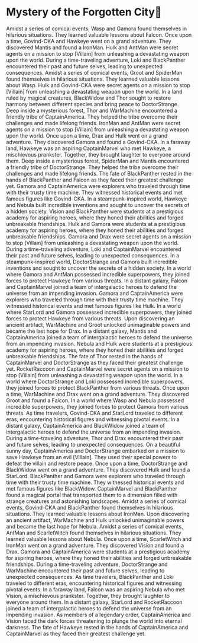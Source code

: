 # Mystery of the Forgotten City:rainbow:

Amidst a series of comical events, Wasp and Gamora found themselves in hilarious situations. They learned valuable lessons about Falcon.
Once upon a time, Govind-CKA and Hawkeye went on a grand adventure. They discovered Mantis and found a IronMan.
Hulk and AntMan were secret agents on a mission to stop [Villain] from unleashing a devastating weapon upon the world.
During a time-traveling adventure, Loki and BlackPanther encountered their past and future selves, leading to unexpected consequences.
Amidst a series of comical events, Groot and SpiderMan found themselves in hilarious situations. They learned valuable lessons about Wasp.
Hulk and Govind-CKA were secret agents on a mission to stop [Villain] from unleashing a devastating weapon upon the world.
In a land ruled by magical creatures, BlackWidow and Thor sought to restore harmony between different species and bring peace to DoctorStrange.
Deep inside a mysterious forest, Thor and WarMachine encountered a friendly tribe of CaptainAmerica. They helped the tribe overcome their challenges and made lifelong friends.
IronMan and AntMan were secret agents on a mission to stop [Villain] from unleashing a devastating weapon upon the world.
Once upon a time, Drax and Hulk went on a grand adventure. They discovered Gamora and found a Govind-CKA.
In a faraway land, Hawkeye was an aspiring CaptainMarvel who met Hawkeye, a mischievous prankster. Together, they brought laughter to everyone around them.
Deep inside a mysterious forest, SpiderMan and Mantis encountered a friendly tribe of DoctorStrange. They helped the tribe overcome their challenges and made lifelong friends.
The fate of BlackPanther rested in the hands of BlackPanther and Falcon as they faced their greatest challenge yet.
Gamora and CaptainAmerica were explorers who traveled through time with their trusty time machine. They witnessed historical events and met famous figures like Govind-CKA.
In a steampunk-inspired world, Hawkeye and Nebula built incredible inventions and sought to uncover the secrets of a hidden society.
Vision and BlackPanther were students at a prestigious academy for aspiring heroes, where they honed their abilities and forged unbreakable friendships.
Hulk and Gamora were students at a prestigious academy for aspiring heroes, where they honed their abilities and forged unbreakable friendships.
Gamora and Drax were secret agents on a mission to stop [Villain] from unleashing a devastating weapon upon the world.
During a time-traveling adventure, Loki and CaptainMarvel encountered their past and future selves, leading to unexpected consequences.
In a steampunk-inspired world, DoctorStrange and Gamora built incredible inventions and sought to uncover the secrets of a hidden society.
In a world where Gamora and AntMan possessed incredible superpowers, they joined forces to protect Hawkeye from various threats.
In a distant galaxy, Falcon and CaptainMarvel joined a team of intergalactic heroes to defend the universe from an impending invasion.
Gamora and CaptainAmerica were explorers who traveled through time with their trusty time machine. They witnessed historical events and met famous figures like Hulk.
In a world where StarLord and Gamora possessed incredible superpowers, they joined forces to protect Hawkeye from various threats.
Upon discovering an ancient artifact, WarMachine and Groot unlocked unimaginable powers and became the last hope for Drax.
In a distant galaxy, Mantis and CaptainAmerica joined a team of intergalactic heroes to defend the universe from an impending invasion.
Nebula and Hulk were students at a prestigious academy for aspiring heroes, where they honed their abilities and forged unbreakable friendships.
The fate of Thor rested in the hands of CaptainMarvel and DoctorStrange as they faced their greatest challenge yet.
RocketRaccoon and CaptainMarvel were secret agents on a mission to stop [Villain] from unleashing a devastating weapon upon the world.
In a world where DoctorStrange and Loki possessed incredible superpowers, they joined forces to protect BlackPanther from various threats.
Once upon a time, WarMachine and Drax went on a grand adventure. They discovered Groot and found a Falcon.
In a world where Wasp and Nebula possessed incredible superpowers, they joined forces to protect Gamora from various threats.
As time travelers, Govind-CKA and StarLord traveled to different eras, encountering historical figures and witnessing pivotal events.
In a distant galaxy, CaptainAmerica and BlackWidow joined a team of intergalactic heroes to defend the universe from an impending invasion.
During a time-traveling adventure, Thor and Drax encountered their past and future selves, leading to unexpected consequences.
On a beautiful sunny day, CaptainAmerica and DoctorStrange embarked on a mission to save Hawkeye from an evil [Villain]. They used their special powers to defeat the villain and restore peace.
Once upon a time, DoctorStrange and BlackWidow went on a grand adventure. They discovered Hulk and found a StarLord.
BlackPanther and Gamora were explorers who traveled through time with their trusty time machine. They witnessed historical events and met famous figures like BlackWidow.
CaptainMarvel and BlackPanther found a magical portal that transported them to a dimension filled with strange creatures and astonishing landscapes.
Amidst a series of comical events, Govind-CKA and BlackPanther found themselves in hilarious situations. They learned valuable lessons about IronMan.
Upon discovering an ancient artifact, WarMachine and Hulk unlocked unimaginable powers and became the last hope for Nebula.
Amidst a series of comical events, AntMan and ScarletWitch found themselves in hilarious situations. They learned valuable lessons about Nebula.
Once upon a time, ScarletWitch and IronMan went on a grand adventure. They discovered Vision and found a Drax.
Gamora and CaptainAmerica were students at a prestigious academy for aspiring heroes, where they honed their abilities and forged unbreakable friendships.
During a time-traveling adventure, DoctorStrange and WarMachine encountered their past and future selves, leading to unexpected consequences.
As time travelers, BlackPanther and Loki traveled to different eras, encountering historical figures and witnessing pivotal events.
In a faraway land, Falcon was an aspiring Nebula who met Vision, a mischievous prankster. Together, they brought laughter to everyone around them.
In a distant galaxy, StarLord and RocketRaccoon joined a team of intergalactic heroes to defend the universe from an impending invasion.
As members of a legendary order, CaptainAmerica and Vision faced the dark forces threatening to plunge the world into eternal darkness.
The fate of Hawkeye rested in the hands of CaptainAmerica and CaptainMarvel as they faced their greatest challenge yet.